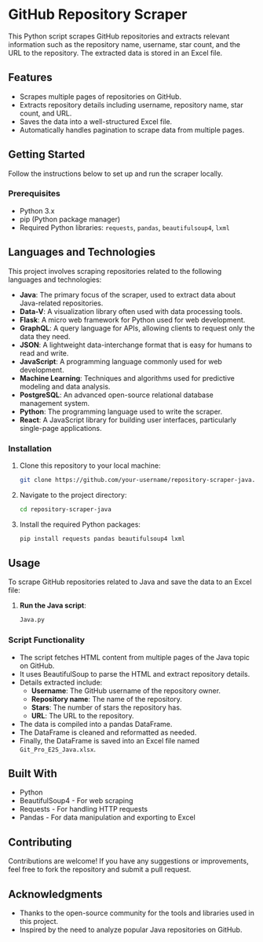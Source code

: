 # GitHub Repository Scraper 

This Python script scrapes GitHub repositories and extracts relevant information such as the repository name, username, star count, and the URL to the repository. The extracted data is stored in an Excel file.

## Features

- Scrapes multiple pages of repositories on GitHub.
- Extracts repository details including username, repository name, star count, and URL.
- Saves the data into a well-structured Excel file.
- Automatically handles pagination to scrape data from multiple pages.

## Getting Started

Follow the instructions below to set up and run the scraper locally.

### Prerequisites

- Python 3.x
- pip (Python package manager)
- Required Python libraries: `requests`, `pandas`, `beautifulsoup4`, `lxml`

## Languages and Technologies

This project involves scraping repositories related to the following languages and technologies:

- **Java**: The primary focus of the scraper, used to extract data about Java-related repositories.
- **Data-V**: A visualization library often used with data processing tools.
- **Flask**: A micro web framework for Python used for web development.
- **GraphQL**: A query language for APIs, allowing clients to request only the data they need.
- **JSON**: A lightweight data-interchange format that is easy for humans to read and write.
- **JavaScript**: A programming language commonly used for web development.
- **Machine Learning**: Techniques and algorithms used for predictive modeling and data analysis.
- **PostgreSQL**: An advanced open-source relational database management system.
- **Python**: The programming language used to write the scraper.
- **React**: A JavaScript library for building user interfaces, particularly single-page applications.


### Installation

1. Clone this repository to your local machine:

   ```bash
   git clone https://github.com/your-username/repository-scraper-java.git

2. Navigate to the project directory:

   ```bash
   cd repository-scraper-java

3. Install the required Python packages:

   ```bash
   pip install requests pandas beautifulsoup4 lxml

## Usage

To scrape GitHub repositories related to Java and save the data to an Excel file:

1. **Run the Java script**:
   ```bash
   Java.py

### Script Functionality

- The script fetches HTML content from multiple pages of the Java topic on GitHub.
- It uses BeautifulSoup to parse the HTML and extract repository details.
- Details extracted include:
  - **Username**: The GitHub username of the repository owner.
  - **Repository name**: The name of the repository.
  - **Stars**: The number of stars the repository has.
  - **URL**: The URL to the repository.
- The data is compiled into a pandas DataFrame.
- The DataFrame is cleaned and reformatted as needed.
- Finally, the DataFrame is saved into an Excel file named `Git_Pro_E2S_Java.xlsx`.

## Built With

- Python
- BeautifulSoup4 - For web scraping
- Requests - For handling HTTP requests
- Pandas - For data manipulation and exporting to Excel

## Contributing

Contributions are welcome! If you have any suggestions or improvements, feel free to fork the repository and submit a pull request.

## Acknowledgments

- Thanks to the open-source community for the tools and libraries used in this project.
- Inspired by the need to analyze popular Java repositories on GitHub.
